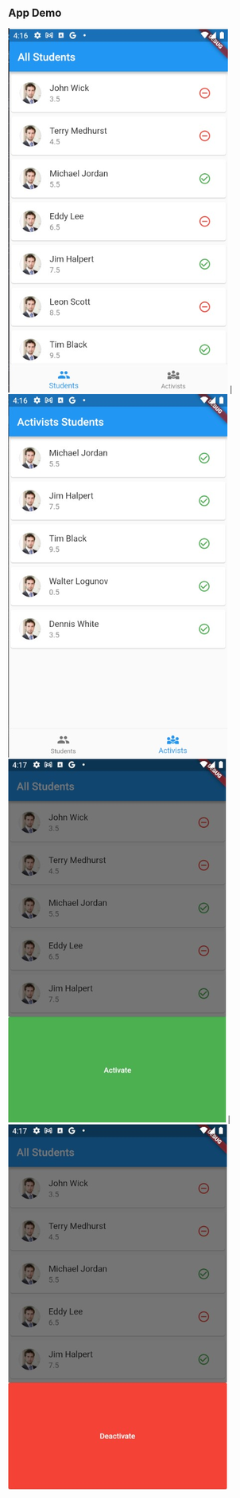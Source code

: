 ## App Demo

![alt text](https://github.com/mishapark/devtools_flutter/blob/master/screenshots/1.jpg?raw=true) | ![alt text](https://github.com/mishapark/devtools_flutter/blob/master/screenshots/2.jpg?raw=true)
![alt text](https://github.com/mishapark/devtools_flutter/blob/master/screenshots/3.jpg?raw=true) | ![alt text](https://github.com/mishapark/devtools_flutter/blob/master/screenshots/4.jpg?raw=true)
